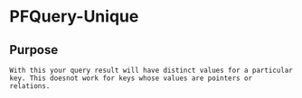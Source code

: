 # PFQuery-Unique

## Purpose

	With this your query result will have distinct values for a particular key. This doesnot work for keys whose values are pointers or relations. 